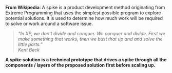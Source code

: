 **From Wikipedia**: A spike is a product development method originating from Extreme Programming that uses the simplest possible program to explore potential solutions. 
It is used to determine how much work will be required to solve or work around a software issue.

> *“In XP, we don’t divide and conquer. We conquer and divide. First we make something that works, then we bust that up and and solve the little parts.”  
 Kent Beck*
> 

**A spike solution is a technical prototype that drives a spike through all the components / layers of the proposed solution first before scaling up.**
